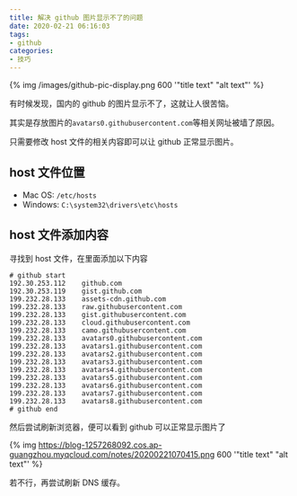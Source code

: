 ```yaml
---
title: 解决 github 图片显示不了的问题
date: 2020-02-21 06:16:03
tags: 
- github
categories:
- 技巧
---
```

{% img  /images/github-pic-display.png 600 '"title text" "alt text"' %}

有时候发现，国内的 github 的图片显示不了，这就让人很苦恼。

其实是存放图片的`avatars0.githubusercontent.com`等相关网址被墙了原因。

只需要修改 host 文件的相关内容即可以让 github 正常显示图片。

<!-- more --->
## host 文件位置
- Mac OS: `/etc/hosts`
- Windows: `C:\system32\drivers\etc\hosts`

## host 文件添加内容
寻找到 host 文件，在里面添加以下内容
```
# github start
192.30.253.112    github.com
192.30.253.119    gist.github.com
199.232.28.133    assets-cdn.github.com
199.232.28.133    raw.githubusercontent.com
199.232.28.133    gist.githubusercontent.com
199.232.28.133    cloud.githubusercontent.com
199.232.28.133    camo.githubusercontent.com
199.232.28.133    avatars0.githubusercontent.com
199.232.28.133    avatars1.githubusercontent.com
199.232.28.133    avatars2.githubusercontent.com
199.232.28.133    avatars3.githubusercontent.com
199.232.28.133    avatars4.githubusercontent.com
199.232.28.133    avatars5.githubusercontent.com
199.232.28.133    avatars6.githubusercontent.com
199.232.28.133    avatars7.githubusercontent.com
199.232.28.133    avatars8.githubusercontent.com
# github end
```
然后尝试刷新浏览器，便可以看到 github 可以正常显示图片了

{% img https://blog-1257268092.cos.ap-guangzhou.myqcloud.com/notes/20200221070415.png 600 '"title text" "alt text"' %}

若不行，再尝试刷新 DNS 缓存。